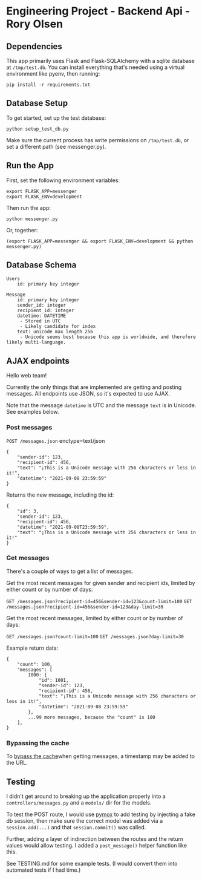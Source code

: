 # Engineering Project - Backend Api - Rory Olsen


## Dependencies

This app primarily uses Flask and Flask-SQLAlchemy with a sqlite database at `/tmp/test.db`. You can install everything that's needed using a virtual environment like pyenv, then running:

```
pip install -r requirements.txt
```

## Database Setup

To get started, set up the test database:

```
python setup_test_db.py
```

Make sure the current process has write permissions on `/tmp/test.db`, or set a different path (see messenger.py).

## Run the App

First, set the following environment variables:

```
export FLASK_APP=messenger
export FLASK_ENV=development
```

Then run the app:

```
python messenger.py
```

Or, together:

```
(export FLASK_APP=messenger && export FLASK_ENV=development && python messenger.py)
```

## Database Schema

```
Users
    id: primary key integer

Message
    id: primary key integer
    sender_id: integer
    recipient_id: integer
    datetime: DATETIME
     - Stored in UTC
     - Likely candidate for index
    text: unicode max length 256
     - Unicode seems best because this app is worldwide, and therefore likely multi-language.
```


## AJAX endpoints

Hello web team!

Currently the only things that are implemented are getting and posting messages. All endpoints use JSON, so it's expected to use AJAX.

Note that the message `datetime` is UTC and the message `text` is in Unicode. See examples below.

### Post messages

`POST /messages.json`
enctype=text/json

```
{
    "sender-id": 123,
    "recipient-id": 456,
    "text": "¡This is a Unicode message with 256 characters or less in it!",
    "datetime": "2021-09-08 23:59:59"
}
```

Returns the new message, including the id:

```
{
    "id": 3,
    "sender-id": 123,
    "recipient-id": 456,
    "datetime": "2021-09-08T23:59:59",
    "text": "¡This is a Unicode message with 256 characters or less in it!"
}
```

### Get messages

There's a couple of ways to get a list of messages.

Get the most recent messages for given sender and recipient ids, limited by either count or by number of days:

`GET /messages.json?recipient-id=456&sender-id=123&count-limit=100`
`GET /messages.json?recipient-id=456&sender-id=123&day-limit=30`

Get the most recent messages, limited by either count or by number of days:

`GET /messages.json?count-limit=100`
`GET /messages.json?day-limit=30`

Example return data:

```
{
    "count": 100,
    "messages": [
        1000: {
            "id": 1001,
            "sender-id": 123,
            "recipient-id": 456,
            "text": "¡This is a Unicode message with 256 characters or less in it!",
            "datetime": "2021-09-08 23:59:59"
        },
        ...99 more messages, because the "count" is 100
    ],
}
```


### Bypassing the cache

To [bypass the cache](https://developer.mozilla.org/en-US/docs/Web/API/XMLHttpRequest/Using_XMLHttpRequest#bypassing_the_cache)when getting messages, a timestamp may be added to the URL.


## Testing

I didn't get around to breaking up the application properly into a `controllers/messages.py` and a `models/` dir for the models.

To test the POST route, I would use [pymox](https://pymox.readthedocs.io/en/latest/) to add testing by injecting a fake db session, then make sure the correct model was added via a `session.add(...)` and that `session.commit()` was called.

Further, adding a layer of indirection between the routes and the return values would allow testing. I added a `post_message()` helper function like this.

See TESTING.md for some example tests. (I would convert them into automated tests if I had time.)



